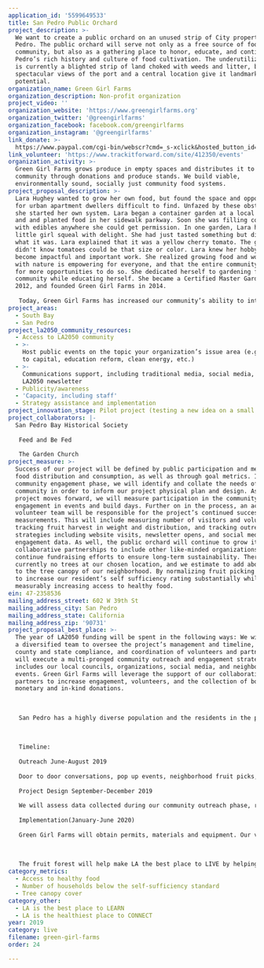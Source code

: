 ```yaml
---
application_id: '5599649533'
title: San Pedro Public Orchard
project_description: >-
  We want to create a public orchard on an unused strip of City property in San
  Pedro. The public orchard will serve not only as a free source of food for the
  community, but also as a gathering place to honor, educate, and continue San
  Pedro’s rich history and culture of food cultivation. The underutilized site
  is currently a blighted strip of land choked with weeds and litter, but
  spectacular views of the port and a central location give it landmark
  potential.
organization_name: Green Girl Farms
organization_description: Non-profit organization
project_video: ''
organization_website: 'https://www.greengirlfarms.org'
organization_twitter: '@greengirlfarms'
organization_facebook: facebook.com/greengirlfarms
organization_instagram: '@greengirlfarms'
link_donate: >-
  https://www.paypal.com/cgi-bin/webscr?cmd=_s-xclick&hosted_button_id=T9A3E5DWXSSNL&source=url
link_volunteer: 'https://www.trackitforward.com/site/412350/events'
organization_activity: >-
  Green Girl Farms grows produce in empty spaces and distributes it to the
  community through donations and produce stands. We build viable,
  environmentally sound, socially just community food systems.
project_proposal_description: >-
  Lara Hughey wanted to grow her own food, but found the space and opportunities
  for urban apartment dwellers difficult to find. Unfazed by these obstacles,
  she started her own system. Lara began a container garden at a local preschool
  and and planted food in her sidewalk parkway. Soon she was filling containers
  with edibles anywhere she could get permission. In one garden, Lara heard a
  little girl squeal with delight. She had just tasted something but didn't know
  what it was. Lara explained that it was a yellow cherry tomato. The girl
  didn't know tomatoes could be that size or color. Lara knew her hobby had
  become impactful and important work. She realized growing food and working
  with nature is empowering for everyone, and that the entire community longs
  for more opportunities to do so. She dedicated herself to gardening for the
  community while educating herself. She became a Certified Master Gardener in
  2012, and founded Green Girl Farms in 2014. 
   
   Today, Green Girl Farms has increased our community’s ability to interact with growing food and cultivates the freshest possible produce at a socially equitable and affordable price. The organization has created stand-alone edible gardens in public spaces that collectively and annually draw in over ten thousand visitors, produce over five thousand pounds of sustainably grown produce that is distributed in our community, and diverts over three thousand pounds of food waste from landfills that is instead turned into compost that continues to nourish the gardens. Each of these projects has created a tremendous impact in our community. People are thankful to have a green space designed to be consumed, and surprised and delighted by the freshness and flavor of the food grown at Green Girl Farms. As Lara maintains her constellation of project gardens that were once empty lots or unused space, she is constantly reminded by the community what an impact she has made. Parents and teachers use her farm as a classroom. Local restaurants are thrilled to have a farm to table option. Volunteers help keep the farm running and take home fresh vegetables to feed their families. Lara Hughey saw a need in her community, and grew it into an opportunity for everyone.
project_areas:
  - South Bay
  - San Pedro
project_la2050_community_resources:
  - Access to LA2050 community
  - >-
    Host public events on the topic your organization’s issue area (e.g. access
    to capital, education reform, clean energy, etc.) 
  - >-
    Communications support, including traditional media, social media, and
    LA2050 newsletter
  - Publicity/awareness
  - 'Capacity, including staff'
  - Strategy assistance and implementation
project_innovation_stage: Pilot project (testing a new idea on a small scale to prove feasibility)
project_collaborators: |-
  San Pedro Bay Historical Society
   
   Feed and Be Fed
   
   The Garden Church
project_measure: >-
  Success of our project will be defined by public participation and measured in
  food distribution and consumption, as well as through goal metrics. In our
  community engagement phase, we will identify and collate the needs of the
  community in order to inform our project physical plan and design. As the
  project moves forward, we will measure participation in the community by
  engagement in events and build days. Further on in the process, an activated
  volunteer team will be responsible for the project’s continued success and
  measurements. This will include measuring number of visitors and volunteers,
  tracking fruit harvest in weight and distribution, and tracking outreach
  strategies including website visits, newsletter opens, and social media
  engagement data. As well, the public orchard will continue to grow its
  collaborative partnerships to include other like-minded organizations and
  continue fundraising efforts to ensure long-term sustainability. There are
  currently no trees at our chosen location, and we estimate to add about twenty
  to the tree canopy of our neighborhood. By normalizing fruit picking we hope
  to increase our resident’s self sufficiency rating substantially while
  measurably increasing access to healthy food.
ein: 47-2358536
mailing_address_street: 602 W 39th St
mailing_address_city: San Pedro
mailing_address_state: California
mailing_address_zip: '90731'
project_proposal_best_place: >-
  The year of LA2050 funding will be spent in the following ways: We will employ
  a diversified team to oversee the project’s management and timeline, city,
  county and state compliance, and coordination of volunteers and partners. We
  will execute a multi-pronged community outreach and engagement strategy that
  includes our local councils, organizations, social media, and neighborhood
  events. Green Girl Farms will leverage the support of our collaborative
  partners to increase engagement, volunteers, and the collection of both
  monetary and in-kind donations. 
   
   
   
   San Pedro has a highly diverse population and the residents in the proposed project area are considered disadvantaged by many of Los Angeles city metrics. According to the California Disadvantaged Health Index, the neighborhood has a score of 4 out of 100 in the areas of Economic and Health Improvement Need. Over half the renter households spend over 30% of their income on rent, and half the population under the age of 64 have incomes twice below the Federal Poverty Line. Nearly 25% of the people in this neighborhood lack health insurance. 
   
   
   
   Timeline:
   
   Outreach June-August 2019
   
   Door to door conversations, pop up events, neighborhood fruit picks, garden swaps, farmers markets, walking tours, site cleanup, social media campaigns, surveys, guerilla marketing and town hall meetings will comprise our diverse outreach phase. Through this work we intend to understand the priorities of every stakeholder in the area and consider them in our implementation plan.
   
   Project Design September-December 2019
   
   We will assess data collected during our community outreach phase, refine project design and timeline, and finalize proposal with the community, local agencies and contributing partners.
   
   Implementation(January-June 2020)
   
   Green Girl Farms will obtain permits, materials and equipment. Our volunteer pipeline will be activated to clear, prep and plant the fruit forest. Leadership will set up a Board and sustaining partnerships to implement continued maintenance, timeline and systems for stewardship, harvest, distribution and local food system education. 
   
   
   
   The fruit forest will help make LA the best place to LIVE by helping people rethink our food system. We seek to normalize fruit picking as a supplement to grocery shopping. In a place where so much food grows on trees, education about cultivation and gleaning is paramount to alleviating issues of food waste and food insecurity. We will identify barriers to fresh produce and educate residents about food gathering opportunities available through Green Girl Farms programs. Participation in the cultivation and harvest of fruit trees in our neighborhood will not only improve our tree canopy cover by upwards of 20 trees, but will make a measurable increase in our self sufficiency rating. Data collection will measure community participation, food harvest, and distribution to show the fruit forest's progress in making Los Angeles a healthier place to LIVE.
category_metrics:
  - Access to healthy food
  - Number of households below the self-sufficiency standard
  - Tree canopy cover
category_other:
  - LA is the best place to LEARN
  - LA is the healthiest place to CONNECT
year: 2019
category: live
filename: green-girl-farms
order: 24

---
```

